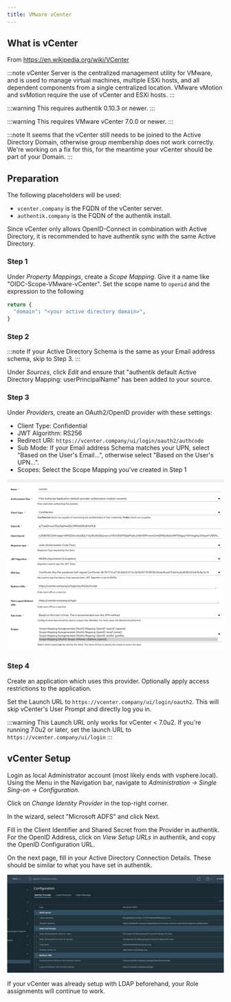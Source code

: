 ```yaml
---
title: VMware vCenter
---
```


## What is vCenter

From https://en.wikipedia.org/wiki/VCenter

:::note
vCenter Server is the centralized management utility for VMware, and is used to manage virtual machines, multiple ESXi hosts, and all dependent components from a single centralized location. VMware vMotion and svMotion require the use of vCenter and ESXi hosts.
:::

:::warning
This requires authentik 0.10.3 or newer.
:::

:::warning
This requires VMware vCenter 7.0.0 or newer.
:::

:::note
It seems that the vCenter still needs to be joined to the Active Directory Domain, otherwise group membership does not work correctly. We're working on a fix for this, for the meantime your vCenter should be part of your Domain.
:::

## Preparation

The following placeholders will be used:

- `vcenter.company` is the FQDN of the vCenter server.
- `authentik.company` is the FQDN of the authentik install.

Since vCenter only allows OpenID-Connect in combination with Active Directory, it is recommended to have authentik sync with the same Active Directory.

### Step 1

Under _Property Mappings_, create a _Scope Mapping_. Give it a name like "OIDC-Scope-VMware-vCenter". Set the scope name to `openid` and the expression to the following

```python
return {
  "domain": "<your active directory domain>",
}
```

### Step 2

:::note
If your Active Directory Schema is the same as your Email address schema, skip to Step 3.
:::

Under _Sources_, click _Edit_ and ensure that "authentik default Active Directory Mapping: userPrincipalName" has been added to your source.

### Step 3

Under _Providers_, create an OAuth2/OpenID provider with these settings:

- Client Type: Confidential
- JWT Algorithm: RS256
- Redirect URI: `https://vcenter.company/ui/login/oauth2/authcode`
- Sub Mode: If your Email address Schema matches your UPN, select "Based on the User's Email...", otherwise select "Based on the User's UPN...".
- Scopes: Select the Scope Mapping you've created in Step 1

![](./authentik_setup.png)

### Step 4

Create an application which uses this provider. Optionally apply access restrictions to the application.

Set the Launch URL to `https://vcenter.company/ui/login/oauth2`. This will skip vCenter's User Prompt and directly log you in.

:::warning
This Launch URL only works for vCenter < 7.0u2. If you're running 7.0u2 or later, set the launch URL to `https://vcenter.company/ui/login`
:::

## vCenter Setup

Login as local Administrator account (most likely ends with vsphere.local). Using the Menu in the Navigation bar, navigate to _Administration -> Single Sing-on -> Configuration_.

Click on _Change Identity Provider_ in the top-right corner.

In the wizard, select "Microsoft ADFS" and click Next.

Fill in the Client Identifier and Shared Secret from the Provider in authentik. For the OpenID Address, click on _View Setup URLs_ in authentik, and copy the OpenID Configuration URL.

On the next page, fill in your Active Directory Connection Details. These should be similar to what you have set in authentik.

![](./vcenter_post_setup.png)

If your vCenter was already setup with LDAP beforehand, your Role assignments will continue to work.
